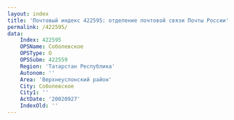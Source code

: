 ```yaml
---
layout: index
title: 'Почтовый индекс 422595: отделение почтовой связи Почты России'
permalink: /422595/
data:
    Index: 422595
    OPSName: Соболевское
    OPSType: О
    OPSSubm: 422559
    Region: 'Татарстан Республика'
    Autonom: ''
    Area: 'Верхнеуслонский район'
    City: Соболевское
    City1: ''
    ActDate: '20020927'
    IndexOld: ''
---
```

